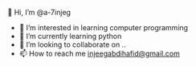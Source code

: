 👋 Hi, I’m @a-7injeg
- 👀 I’m interested in learning computer programming 
- 🌱 I’m currently learning python 
- 💞️ I’m looking to collaborate on ..
- 📫 How to reach me injeegabdihafid@gmail.com

<!---
a-7injeg/a-7injeg is a ✨ special ✨ repository because its `README.md` (this file) appears on your GitHub profile.
You can click the Preview link to take a look at your changes.
--->
